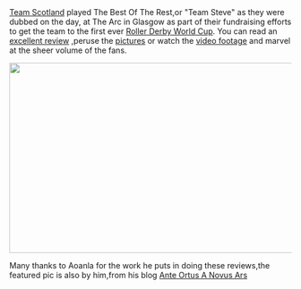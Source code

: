 <html><body><a href="http://teamscotlandrollerderby.com/">Team Scotland</a> played The Best Of The Rest,or "Team Steve" as they were dubbed on the day, at The Arc in Glasgow as part of their fundraising efforts to get the team to the first ever <a href="http://www.bloodandthundermag.com/WorldCup2011.htm">Roller Derby World Cup</a>.
You can read an <a href="http://aoanla.blogspot.com/2011/09/bout-report-team-scotland-vs-best-of.html">excellent review</a> ,peruse the <a href="https://picasaweb.google.com/102032801144714237554/TeamScotlandVsTheBestOfTheRest10September2011?authuser=0&amp;feat=directlink">pictures</a> or watch the <a href="http://www.youtube.com/playlist?list=PL7ED7E9764DA8AB62">video footage</a> and marvel at the sheer volume of the fans.

<a href="http://www.scottishrollerderbyblog.com/2011/09/ts-steve.jpg"><img src="http://www.scottishrollerderbyblog.com/2011/09/ts-steve.jpg" alt="" title="ts steve" width="614" height="340" class="aligncenter size-full wp-image-158"></a>

Many thanks to Aoanla for the work he puts in doing these reviews,the featured pic is also by him,from his blog <a href="http://aoanla.blogspot.com/">Ante Ortus A Novus Ars</a></body></html>
